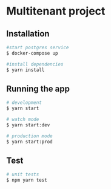# Multitenant project

## Installation

```bash
#start postgres service
$ docker-compose up

#install dependencies
$ yarn install
```

## Running the app

```bash
# development
$ yarn start

# watch mode
$ yarn start:dev

# production mode
$ yarn start:prod
```

## Test

```bash
# unit tests
$ npm yarn test
```